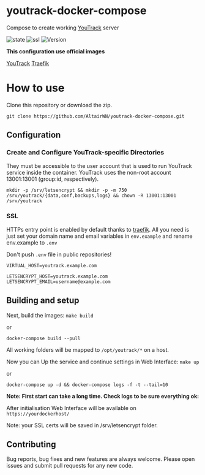 # youtrack-docker-compose
Compose to create working [YouTrack](https://www.jetbrains.com/youtrack/) server

![state](https://img.shields.io/badge/state-stable-brightgreen.svg)
![ssl](https://img.shields.io/badge/HTTPs-traefik-brightgreen.svg)
![Version](https://img.shields.io/badge/YouTrack%20ver.%3A-2020.2.7479-brightgreen.svg)

**This configuration use official images**

[YouTrack](https://hub.docker.com/r/jetbrains/youtrack)
[Traefik](https://hub.docker.com/_/traefik)

# How to use

Clone this repository or download the zip.

```
git clone https://github.com/AltairWN/youtrack-docker-compose.git
```

## Configuration

### Create and Configure YouTrack-specific Directories

They must be accessible to the user account that is used to run YouTrack service inside the container. 
YouTrack uses the non-root account 13001:13001 (group:id, respectively).
```
mkdir -p /srv/letsencrypt && mkdir -p -m 750 /srv/youtrack/{data,conf,backups,logs} && chown -R 13001:13001 /srv/youtrack
```

### SSL

HTTPs entry point is enabled by default thanks to [traefik](https://traefik.io/). 
All you need is just set your domain name and email variables in `env.example` 
and rename env.example to `.env`

Don't push `.env` file in public repositories!

```
VIRTUAL_HOST=youtrack.example.com

LETSENCRYPT_HOST=youtrack.example.com
LETSENCRYPT_EMAIL=username@example.com
```

## Building and setup

Next, build the images: `make build`

or

```
docker-compose build --pull
```

All working folders will be mapped to `/opt/youtrack/*` on a host.

Now you can Up the service and continue settings in Web Interface: `make up`

or 

```
docker-compose up -d && docker-compose logs -f -t --tail=10
```

**Note: First start can take a long time. Check logs to be sure everything ok:**

After initialisation Web Interface will be available on `https://yourdockerhost/`

Note: your SSL certs will be saved in /srv/letsencrypt folder.

## Contributing

Bug reports, bug fixes and new features are always welcome.
Please open issues and submit pull requests for any new code.
